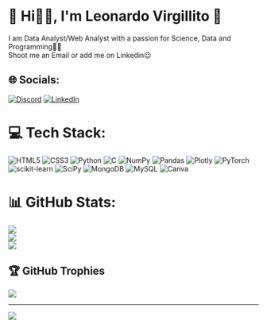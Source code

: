 # 💫 Hi👋🏻, I'm Leonardo Virgillito 💫
I am Data Analyst/Web Analyst with a passion for Science, Data and Programming👨‍💻 <br>Shoot me an Email or add me on Linkedin😉 <br>


## 🌐 Socials:
[![Discord](https://img.shields.io/badge/Discord-%237289DA.svg?logo=discord&logoColor=white)](https://discord.gg/Leonardo01) [![LinkedIn](https://img.shields.io/badge/LinkedIn-%230077B5.svg?logo=linkedin&logoColor=white)](www.linkedin.com/in/alfio-leonardo-virgillito-8b3096250) 

# 💻 Tech Stack:
![HTML5](https://img.shields.io/badge/html5-%23E34F26.svg?style=for-the-badge&logo=html5&logoColor=white) ![CSS3](https://img.shields.io/badge/css3-%231572B6.svg?style=for-the-badge&logo=css3&logoColor=white) ![Python](https://img.shields.io/badge/python-3670A0?style=for-the-badge&logo=python&logoColor=ffdd54) ![C](https://img.shields.io/badge/c-%2300599C.svg?style=for-the-badge&logo=c&logoColor=white) ![NumPy](https://img.shields.io/badge/numpy-%23013243.svg?style=for-the-badge&logo=numpy&logoColor=white) ![Pandas](https://img.shields.io/badge/pandas-%23150458.svg?style=for-the-badge&logo=pandas&logoColor=white) ![Plotly](https://img.shields.io/badge/Plotly-%233F4F75.svg?style=for-the-badge&logo=plotly&logoColor=white) ![PyTorch](https://img.shields.io/badge/PyTorch-%23EE4C2C.svg?style=for-the-badge&logo=PyTorch&logoColor=white) ![scikit-learn](https://img.shields.io/badge/scikit--learn-%23F7931E.svg?style=for-the-badge&logo=scikit-learn&logoColor=white) ![SciPy](https://img.shields.io/badge/SciPy-%230C55A5.svg?style=for-the-badge&logo=scipy&logoColor=%white) ![MongoDB](https://img.shields.io/badge/MongoDB-%234ea94b.svg?style=for-the-badge&logo=mongodb&logoColor=white) ![MySQL](https://img.shields.io/badge/mysql-%2300f.svg?style=for-the-badge&logo=mysql&logoColor=white) ![Canva](https://img.shields.io/badge/Canva-%2300C4CC.svg?style=for-the-badge&logo=Canva&logoColor=white)
# 📊 GitHub Stats:
![](https://github-readme-stats.vercel.app/api?username=LeonardoVirgillito&theme=dark&hide_border=false&include_all_commits=false&count_private=false)<br/>
![](https://github-readme-streak-stats.herokuapp.com/?user=LeonardoVirgillito&theme=dark&hide_border=false)<br/>
![](https://github-readme-stats.vercel.app/api/top-langs/?username=LeonardoVirgillito&theme=dark&hide_border=false&include_all_commits=false&count_private=false&layout=compact)

## 🏆 GitHub Trophies
![](https://github-profile-trophy.vercel.app/?username=LeonardoVirgillito&theme=radical&no-frame=false&no-bg=true&margin-w=4)

---
[![](https://visitcount.itsvg.in/api?id=LeonardoVirgillito&icon=2&color=3)](https://visitcount.itsvg.in)

<!-- Proudly created with GPRM ( https://gprm.itsvg.in ) -->

